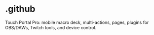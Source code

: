 # .github
Touch Portal Pro: mobile macro deck, multi-actions, pages, plugins for OBS/DAWs, Twitch tools, and device control.
